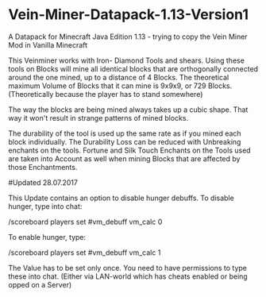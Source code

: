 # Vein-Miner-Datapack-1.13-Version1
A Datapack for Minecraft Java Edition 1.13 - trying to copy the Vein Miner Mod in Vanilla Minecraft

This Veinminer works with Iron- Diamond Tools and shears. 
Using these tools on Blocks will mine all identical blocks that are orthogonally connected around the one mined, up to a distance of 4 Blocks.
The theoretical maximum Volume of Blocks that it can mine is 9x9x9, or 729 Blocks. (Theoretically because the player has to stand somewhere)

The way the blocks are being mined always takes up a cubic shape. That way it won't result in strange patterns of mined blocks. 

The durability of the tool is used up the same rate as if you mined each block individually. The Durability Loss can be reduced with Unbreaking enchants on the tools.
Fortune and Silk Touch Enchants on the Tools used are taken into Account as well when mining Blocks that are affected by those Enchantments.

#Updated 28.07.2017

This Update contains an option to disable hunger debuffs. To disable hunger, type into chat:

/scoreboard players set #vm_debuff vm_calc 0

To enable hunger, type:

/scoreboard players set #vm_debuff vm_calc 1

The Value has to be set only once. You need to have permissions to type these into chat. (Either via LAN-world which has cheats enabled or being opped on a Server)
